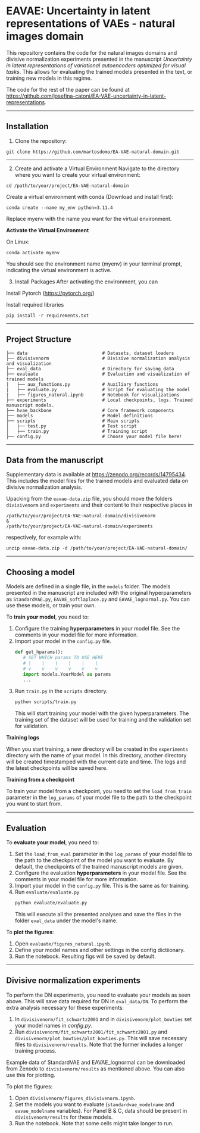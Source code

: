 # EAVAE: Uncertainty in latent representations of VAEs - natural images domain

This repository contains the code for the natural images domains and divisive normalization experiments presented in the manuscript *Uncertainty in latent representations of variational autoencoders optimized for visual tasks*. This allows for evaluating the trained models presented in the text, or training new models in this regime. 

The code for the rest of the paper can be found at https://github.com/josefina-catoni/EA-VAE-uncertainty-in-latent-representations.

---

## Installation

1. Clone the repository:

```
git clone https://github.com/martosdomo/EA-VAE-natural-domain.git
```

---

2. Create and activate a Virtual Environment
Navigate to the directory where you want to create your virtual environment:

```
cd /path/to/your/project/EA-VAE-natural-domain
```

Create a virtual environment with conda (Download and install first):

```
conda create --name my_env python=3.11.4
```

Replace myenv with the name you want for the virtual environment.

**Activate the Virtual Environment**

On Linux:
```
conda activate myenv
```

You should see the environment name (myenv) in your terminal prompt, indicating the virtual environment is active.

3. Install Packages
After activating the environment, you can

Install Pytorch (https://pytorch.org/)

Install required libraries

```
pip install -r requirements.txt
```

---

## Project Structure

```
├── data                            # Datasets, dataset loaders
├── divisivenorm                    # Divisive normalization analysis and visualization
├── eval_data                       # Directory for saving data
├── evaluate                        # Evaluation and visualization of trained models
|   ├── aux_functions.py            # Auxiliary functions
|   ├── evaluate.py                 # Script for evaluating the model
|   ├── figures_natural.ipynb       # Notebook for visualizations
├── experiments                     # Local checkpoints, logs. Trained manuscript models.
├── hvae_backbone                   # Core framework components
├── models                          # Model definitions
├── scripts                         # Main scripts
│   ├── test.py                     # Test script
│   ├── train.py                    # Training script
├── config.py                       # Choose your model file here!
```

---

## Data from the manuscript

Supplementary data is available at https://zenodo.org/records/14795434. This includes the model files for the trained models and evaluated data on divisive normalization analysis. 

Upacking from the `eavae-data.zip` file, you should move the folders `divisivenorm` and `experiments` and their content to their respective places in 

```
/path/to/your/project/EA-VAE-natural-domain/divisivenorm
&
/path/to/your/project/EA-VAE-natural-domain/experiments
```

respectively, for example with:

```
unzip eavae-data.zip -d /path/to/your/project/EA-VAE-natural-domain/

```
---

## Choosing a model

Models are defined in a single file, in the `models` folder. The models presented in the manuscript are included with the original hyperparameters as `StandardVAE.py`, `EAVAE_softlaplace.py` and `EAVAE_lognormal.py`. You can use these models, or train your own.

To **train your model**, you need to:

1. Configure the training **hyperparameters** in your model file. See the comments in your model file for more information.
2. Import your model in the `config.py` file.
   ```python
   def get_hparams():
      # SET WHICH params TO USE HERE
      # |    |    |    |    |    |
      # v    v    v    v    v    v
      import models.YourModel as params
      ...
   ```
3. Run `train.py` in the `scripts` directory.
   ```bash
   python scripts/train.py
   ```
   This will start training your model with the given hyperparameters.
   The training set of the dataset will be used for training and the validation set for validation.

**Training logs**  

When you start training, a new directory will be created in the `experiments` directory with the name of your model.
In this directory, another directory will be created timestamped with the current date and time. The logs and the latest checkpoints will be saved here.

**Training from a checkpoint**  

To train your model from a checkpoint, you need to set the `load_from_train` parameter in the `log_params` of your model file to the path to the checkpoint you want to start from.


---
## Evaluation

To **evaluate your model**, you need to:

1. Set the `load_from_eval` parameter in the `log_params` of your model file to the path to the checkpoint of the model you want to evaluate. By default, the checkpoints of the trained manuscript models are given.
2. Configure the evaluation **hyperparameters** in your model file. See the comments in your model file for more information. 
3. Import your model in the `config.py` file. This is the same as for training.
4. Run `evaluate/evaluate.py` 
   ```bash
   python evaluate/evaluate.py
   ```
   This will execute all the presented analyses and save the files in the folder `eval_data` under the model's name.

To **plot the figures**:

1. Open `evaluate/figures_natural.ipynb`.
2. Define your model names and other settings in the config dictiionary.
3. Run the notebook. Resulting figs will be saved by default.

---
## Divisive normalization experiments

To perform the DN experiments, you need to evaluate your models as seen above. This will save data required for DN in `eval_data/DN`. To perform the extra analysis necessary for these experiments:

1. In `divisivenorm/fit_schwartz2001` and in `divisivenorm/plot_bowties` set your model names in *config.py*.
2. Run `divisivenorm/fit_schwartz2001/fit_schwartz2001.py` and `divisivenorm/plot_bowties/plot_bowties.py`. This will save necessary files to `divisivenorm/results`. Note that the former includes a longer training process. 

Example data of StandardVAE and EAVAE_lognormal can be downloaded from Zenodo to `divisivenorm/results` as mentioned above. You can also use this for plotting.

To plot the figures:

1. Open `divisivenorm/figures_divisivenorm.ipynb`.
2. Set the models you want to evaluate (`standardvae_modelname` and `eavae_modelname` variables). For Panel B & C, data should be present in `divisivenorm/results` for these models.
3. Run the notebook. Note that some cells might take longer to run.
